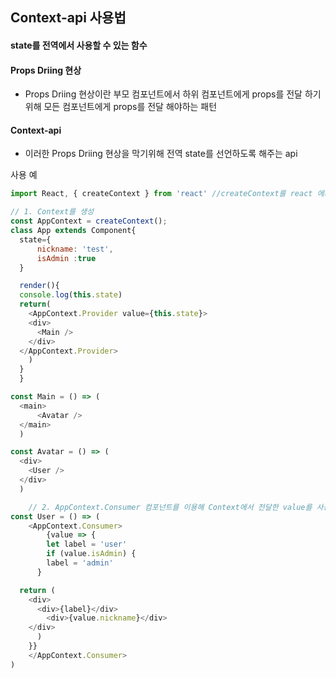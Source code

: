 ## Context-api 사용법

#### state를 전역에서 사용할 수 있는 함수

#### Props Driing 현상
* Props Driing 현상이란 부모 컴포넌트에서 하위 컴포넌트에게 props를 전달 하기위해 모든 컴포넌트에게 props를 전달 해야하는 패턴

#### Context-api
* 이러한 Props Driing 현상을 막기위해 전역 state를 선언하도록 해주는 api

사용 예
```js
import React, { createContext } from 'react' //createContext를 react 에서 받아옴

// 1. Context를 생성
const AppContext = createContext();
class App extends Component{
  state={
      nickname: 'test',
      isAdmin :true
  }

  render(){
  console.log(this.state)
  return(
    <AppContext.Provider value={this.state}>
    <div>
      <Main />
    </div>
  </AppContext.Provider>
    )
  }
  }

const Main = () => (
  <main>
      <Avatar />
  </main>
  )

const Avatar = () => (
  <div>
    <User />
  </div>
  )

    // 2. AppContext.Consumer 컴포넌트를 이용해 Context에서 전달한 value를 사용
const User = () => (
    <AppContext.Consumer>
        {value => {
        let label = 'user'
        if (value.isAdmin) {
        label = 'admin'
      }

  return (
    <div>
      <div>{label}</div>
        <div>{value.nickname}</div>
    </div>
      )
    }}
    </AppContext.Consumer>
)
```
